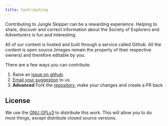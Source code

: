 ```yaml
---
title: Contributing
---
```


Contributing to Jungle Skipper can be a rewarding experience. Helping to share, discover and correct information about the Society of Explorers and Adventurers is fun and interesting.

All of our content is hosted and built through a service called Github. All the content is open source (images remain the property of their respective owners) and therefore editable by you.

There are a few ways you can contribute.

1. Raise an [issue on github](https://github.com/dtsn/jungleskipper/issues).
2. [Email your suggestion](/contact) to us.
3. **Advanced** Fork the [repository](https://github.com/dtsn/jungleskipper), make your changes and create a PR back

## License

We use the [GNU GPLv3](https://choosealicense.com/licenses/gpl-3.0/) to distribute this work. This will allow you to do most things, except distribute closed source versions.
